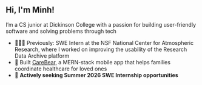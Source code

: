 ## Hi, I'm Minh! 

I’m a CS junior at Dickinson College with a passion for building user-friendly software and solving problems through tech

- 👩🏻‍💻 Previously: SWE Intern at the NSF National Center for Atmospheric Research, where I worked on improving the usability of the Research Data Archive platform
- 📱 Built [CareBear](https://github.com/VTMP-Carebear/carebear), a MERN-stack mobile app that helps families coordinate healthcare for loved ones
- 📢 **Actively seeking Summer 2026 SWE Internship opportunities**
